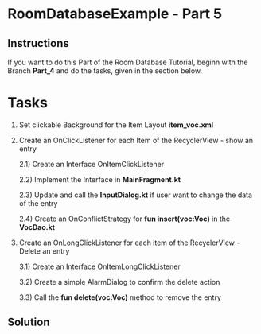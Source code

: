 # RoomDatabaseExample - Part 5
## Instructions
If you want to do this Part of the Room Database Tutorial, beginn with the Branch **Part_4** and do the tasks, given in the section below.

# Tasks

1) Set clickable Background for the Item Layout **item_voc.xml**

2) Create an OnClickListener for each Item of the RecyclerView - show an entry
  
    2.1) Create an Interface OnItemClickListener
  
    2.2) Implement the Interface in **MainFragment.kt**
  
    2.3) Update and call the **InputDialog.kt** if user want to change the data of the entry
  
    2.4) Create an OnConflictStrategy for **fun insert(voc:Voc)** in the **VocDao.kt**

3) Create an OnLongClickListener for each item of the RecyclerView - Delete an entry

    3.1) Create an Interface OnItemLongClickListener
  
    3.2) Create a simple AlarmDialog to confirm the delete action
  
    3.3) Call the **fun delete(voc:Voc)** method to remove the entry
  
    
## Solution
